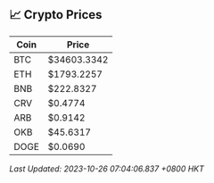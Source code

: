## 📈 Crypto Prices

| Coin | Price |
| ---- | ----- |
| BTC | $34603.3342 |
| ETH | $1793.2257 |
| BNB | $222.8327 |
| CRV | $0.4774 |
| ARB | $0.9142 |
| OKB | $45.6317 |
| DOGE | $0.0690 |

_Last Updated: 2023-10-26 07:04:06.837 +0800 HKT_
